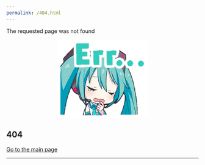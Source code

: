 ```yaml
---
permalink: /404.html
---
```


The requested page was not found

<div align="center">
  <a href="./"><img src="./assets/error-miku.webp" style="width: 236px;" alt="Go to the main page"></a>
</div>

## 404

[Go to the main page](./)

---
